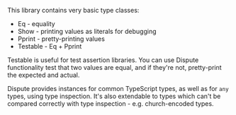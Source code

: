 This library contains very basic type classes:

 - Eq - equality
 - Show - printing values as literals for debugging
 - Pprint - pretty-printing values
 - Testable - Eq + Pprint

Testable is useful for test assertion libraries. You can use Dispute functionality test that two values are equal, and if they're not, pretty-print the expected and actual.

Dispute provides instances for common TypeScript types, as well as for `any` types, using type inspection. 
It's also extendable to types which can't be compared correctly with type inspection - e.g. church-encoded types.

